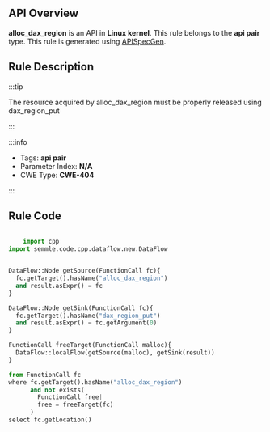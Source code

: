 ---
---


## API Overview
**alloc_dax_region** is an API in **Linux kernel**. This rule belongs to the **api pair** type. This rule is generated using [APISpecGen](../../tools/APISpecGen).
## Rule Description

:::tip

The resource acquired by alloc_dax_region must be properly released using dax_region_put

:::

:::info

- Tags: **api pair**
- Parameter Index: **N/A**
- CWE Type: **CWE-404**

:::

## Rule Code
```python

    import cpp
import semmle.code.cpp.dataflow.new.DataFlow


DataFlow::Node getSource(FunctionCall fc){
  fc.getTarget().hasName("alloc_dax_region")
  and result.asExpr() = fc
}

DataFlow::Node getSink(FunctionCall fc){
  fc.getTarget().hasName("dax_region_put")
  and result.asExpr() = fc.getArgument(0)
}

FunctionCall freeTarget(FunctionCall malloc){
  DataFlow::localFlow(getSource(malloc), getSink(result))
}

from FunctionCall fc
where fc.getTarget().hasName("alloc_dax_region")
      and not exists(
        FunctionCall free| 
        free = freeTarget(fc)
      )
select fc.getLocation()

    
```